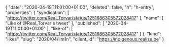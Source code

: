 {
  "date": "2020-04-19T11:01:00+01:00",
  "deleted": false,
  "h": "h-entry",
  "properties": {
    "syndication": [
      "https://twitter.com/Real_Torvar/status/1251686305572028417"
    ],
    "name": [
      "Like of @Real_Torvar's tweet"
    ],
    "published": [
      "2020-04-19T11:01:00+01:00"
    ],
    "like-of": [
      "https://twitter.com/Real_Torvar/status/1251686305572028417"
    ]
  },
  "kind": "likes",
  "slug": "2020/04/iim1n",
  "client_id": "https://indigenous.realize.be"
}

